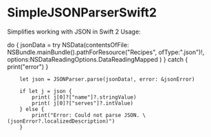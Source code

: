 # SimpleJSONParserSwift2
Simplifies working with JSON in Swift 2
Usage:

do {
           jsonData = try NSData(contentsOfFile: NSBundle.mainBundle().pathForResource("Recipes", ofType:".json")!, options:NSDataReadingOptions.DataReadingMapped )
        } catch {
                print("error")
        }
      
        let json = JSONParser.parse(jsonData!, error: &jsonError)
        
        if let j = json {
            print( j[0]?["name"]?.stringValue)
            print( j[0]?["serves"]?.intValue)
        } else {
            print("Error: Could not parse JSON. \(jsonError?.localizedDescription)")
        }
